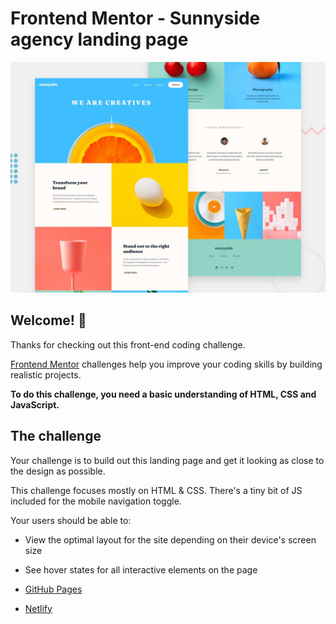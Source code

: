 # Frontend Mentor - Sunnyside agency landing page

![Design preview for the Sunnyside agency landing page coding challenge](./design/desktop-preview.jpg)

## Welcome! 👋

Thanks for checking out this front-end coding challenge.

[Frontend Mentor](https://www.frontendmentor.io) challenges help you improve your coding skills by building realistic projects.

**To do this challenge, you need a basic understanding of HTML, CSS and JavaScript.**

## The challenge

Your challenge is to build out this landing page and get it looking as close to the design as possible.

This challenge focuses mostly on HTML & CSS. There's a tiny bit of JS included for the mobile navigation toggle.

Your users should be able to:

- View the optimal layout for the site depending on their device's screen size
- See hover states for all interactive elements on the page

- [GitHub Pages](https://pages.github.com/)
- [Netlify](https://www.netlify.com/)
